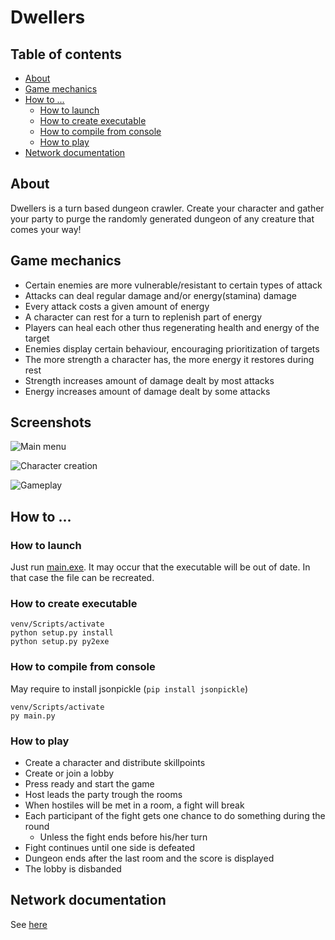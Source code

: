 # Dwellers

## Table of contents
  * [About](#about)
  * [Game mechanics](#game-mechanics)
  * [How to ...](#how-to-)
    * [How to launch](#how-to-launch)
    * [How to create executable](#how-to-create-executable)
    * [How to compile from console](#how-to-compile-from-console)
    * [How to play](#how-to-play)
  * [Network documentation](#network-documentation)

## About
Dwellers is a turn based dungeon crawler.
Create your character and gather your party
to purge the randomly generated dungeon of
any creature that comes your way!


## Game mechanics
  * Certain enemies are more vulnerable/resistant to certain types of attack
  * Attacks can deal regular damage and/or energy(stamina) damage
  * Every attack costs a given amount of energy
  * A character can rest for a turn to replenish part of energy
  * Players can heal each other thus regenerating health and energy of the target
  * Enemies display certain behaviour, encouraging prioritization of targets
  * The more strength a character has, the more energy it restores during rest
  * Strength increases amount of damage dealt by most attacks
  * Energy increases amount of damage dealt by some attacks

## Screenshots
![Main menu](https://i.imgur.com/2sFBrR9.png)

![Character creation](https://i.imgur.com/bsBvwCr.png)

![Gameplay](https://i.imgur.com/C1gh7Wr.png)

## How to ...

### How to launch
Just run [main.exe](dist/main.exe).
It may occur that the executable will be out of date.
In that case the file can be recreated.

### How to create executable
```
venv/Scripts/activate
python setup.py install
python setup.py py2exe
```

### How to compile from console
May require to install jsonpickle (`pip install jsonpickle`)
```
venv/Scripts/activate
py main.py
```

### How to play
  * Create a character and distribute skillpoints
  * Create or join a lobby
  * Press ready and start the game
  * Host leads the party trough the rooms
  * When hostiles will be met in a room, a fight will break
  * Each participant of the fight gets one chance to do something during the round
    * Unless the fight ends before his/her turn
  * Fight continues until one side is defeated
  * Dungeon ends after the last room and the score is displayed
  * The lobby is disbanded

## Network documentation
See [here](network/documentation)
